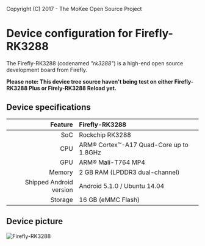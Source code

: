 Copyright (C) 2017 - The MoKee Open Source Project

Device configuration for Firefly-RK3288
==============

The Firefly-RK3288 (codenamed _"rk3288"_) is a high-end open source development board from Firefly.

**Please note: This device tree source haven't being test on either Firefly-RK3288 Plus or Firely-RK3288 Reload yet.**

## Device specifications

| Feature      | Firefly-RK3288                                  |
| -----------: | :---------------------------------------------- |
| SoC          | Rockchip RK3288                                 |
| CPU          | ARM® Cortex™-A17 Quad-Core up to 1.8GHz         |
| GPU          | ARM® Mali-T764 MP4                              |
| Memory       | 2 GB RAM (LPDDR3 dual-channel)                  |
| Shipped Android version | Android 5.1.0 / Ubuntu 14.04         |
| Storage      | 16 GB (eMMC Flash)                              |

## Device picture

![Firefly-RK3288](http://www.t-firefly.com/templets/default/images/board/RK3288.png)
